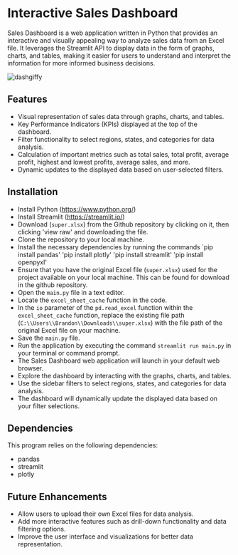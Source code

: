 # Interactive Sales Dashboard
Sales Dashboard is a web application written in Python that provides an interactive and visually appealing way to analyze sales data from an Excel file. It leverages the Streamlit API to display data in the form of graphs, charts, and tables, making it easier for users to understand and interpret the information for more informed business decisions.

![dashgiffy](https://github.com/brandonladd/SalesDashboard/assets/124627243/4062a077-8663-49d9-9852-6650f9c1df8f)

## Features
- Visual representation of sales data through graphs, charts, and tables.
- Key Performance Indicators (KPIs) displayed at the top of the dashboard.
- Filter functionality to select regions, states, and categories for data analysis.
- Calculation of important metrics such as total sales, total profit, average profit, highest and lowest profits, average sales, and more.
- Dynamic updates to the displayed data based on user-selected filters.

## Installation
- Install Python (https://www.python.org/)
- Install Streamlit (https://streamlit.io/)
- Download (`super.xlsx`) from the Github repository by clicking on it, then clicking 'view raw' and downloading the file.
- Clone the repository to your local machine.
- Install the necessary dependencies by running the commands `pip install pandas' 'pip install plotly' 'pip install streamlit' 'pip install openpyxl'
- Ensure that you have the original Excel file (`super.xlsx`) used for the project available on your local machine. This can be found for download in the github repository.
- Open the `main.py` file in a text editor.
- Locate the `excel_sheet_cache` function in the code.
- In the `io` parameter of the `pd.read_excel` function within the `excel_sheet_cache` function, replace the existing file path (`C:\\Users\\Brandon\\Downloads\\super.xlsx`) with the file path of the original Excel file on your machine.
- Save the `main.py` file.
- Run the application by executing the command `streamlit run main.py` in your terminal or command prompt.
- The Sales Dashboard web application will launch in your default web browser.
- Explore the dashboard by interacting with the graphs, charts, and tables.
- Use the sidebar filters to select regions, states, and categories for data analysis.
- The dashboard will dynamically update the displayed data based on your filter selections.

## Dependencies
This program relies on the following dependencies:
- pandas
- streamlit
- plotly

## Future Enhancements
- Allow users to upload their own Excel files for data analysis.
- Add more interactive features such as drill-down functionality and data filtering options.
- Improve the user interface and visualizations for better data representation.




